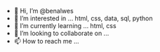- 👋 Hi, I’m @benalwes
- 👀 I’m interested in ... html, css, data, sql, python
- 🌱 I’m currently learning ... html, css
- 💞️ I’m looking to collaborate on ...
- 📫 How to reach me ... 

<!---
benalwes/benalwes is a ✨ special ✨ repository because its `README.md` (this file) appears on your GitHub profile.
You can click the Preview link to take a look at your changes.
--->
